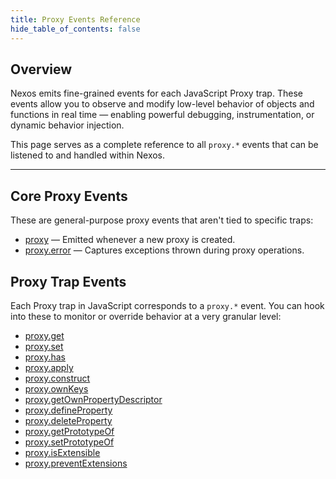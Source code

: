 ```yaml
---
title: Proxy Events Reference
hide_table_of_contents: false
---
```


## Overview

Nexos emits fine-grained events for each JavaScript Proxy trap. These events allow you to observe and modify low-level behavior of objects and functions in real time — enabling powerful debugging, instrumentation, or dynamic behavior injection.

This page serves as a complete reference to all `proxy.*` events that can be listened to and handled within Nexos.

---

## Core Proxy Events

These are general-purpose proxy events that aren't tied to specific traps:

- [proxy](../../api/interfaces/ProxyCreateEvent.md) — Emitted whenever a new proxy is created.
- [proxy.error](../error-handling.md#proxy-specific-errors) — Captures exceptions thrown during proxy operations.

## Proxy Trap Events

Each Proxy trap in JavaScript corresponds to a `proxy.*` event. You can hook into these to monitor or override behavior at a very granular level:

- [proxy.get](../../api/interfaces/ProxyGetEvent.md)
- [proxy.set](../../api/interfaces/ProxySetEvent.md)
- [proxy.has](../../api/interfaces/ProxyHasEvent.md)
- [proxy.apply](../../api/interfaces/ProxyApplyEvent.md)
- [proxy.construct](../../api/interfaces/ProxyConstructEvent.md)
- [proxy.ownKeys](../../api/interfaces/ProxyOwnKeysEvent.md)
- [proxy.getOwnPropertyDescriptor](../../api/interfaces/ProxyGetOwnPropertyDescriptorEvent.md)
- [proxy.defineProperty](../../api/interfaces/ProxyDefinePropertyEvent.md)
- [proxy.deleteProperty](../../api/interfaces/ProxyDeletePropertyEvent.md)
- [proxy.getPrototypeOf](../../api/interfaces/ProxyGetPrototypeOfEvent.md)
- [proxy.setPrototypeOf](../../api/interfaces/ProxySetPrototypeOfEvent.md)
- [proxy.isExtensible](../../api/interfaces/ProxyIsExtensibleEvent.md)
- [proxy.preventExtensions](../../api/interfaces/ProxyPreventExtensionsEvent.md)
